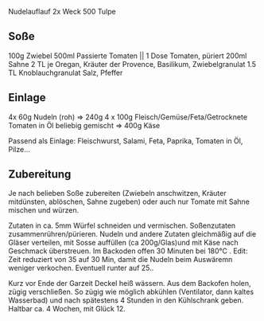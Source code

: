 Nudelauflauf 2x Weck 500 Tulpe

## Soße
100g Zwiebel
500ml Passierte Tomaten || 1 Dose Tomaten, püriert
200ml Sahne
2 TL je Oregan, Kräuter der Provence, Basilikum, Zwiebelgranulat
1.5  TL Knoblauchgranulat
Salz, Pfeffer 

## Einlage
4x 60g Nudeln (roh) => 240g 
4 x 100g Fleisch/Gemüse/Feta/Getrocknete Tomaten in Öl beliebig gemischt => 400g
Käse

Passend als Einlage: Fleischwurst, Salami, Feta, Paprika, Tomaten in Öl, Pilze...


## Zubereitung
Je nach belieben Soße zubereiten (Zwiebeln anschwitzen, Kräuter mitdünsten, ablöschen, Sahne zugeben) oder auch nur Tomate mit Sahne mischen und würzen.

Zutaten  in ca. 5mm Würfel schneiden und vermischen.
Soßenzutaten zusammenrühren/pürieren.
Nudeln und andere Zutaten gleichmäßig auf die Gläser verteilen, mit Sosse auffüllen  (ca 200g/Glas)und mit Käse nach Geschmack überstreuen.
Im Backoden offen 30  Minuten bei 180°C .
Edit: Zeit reduziert von 35 auf 30 Min, damit die Nudeln beim Auswäremn weniger verkochen. Eventuell runter auf 25..

Kurz vor Ende der Garzeit Deckel heiß wässern.
Aus dem Backofen holen, zügig verschließen. So zügig wie möglich abkühlen (Ventilator, dann kaltes Wasserbad) und nach spätestens 4 Stunden in den Kühlschrank geben.
Haltbar ca. 4 Wochen, mit Glück 12.